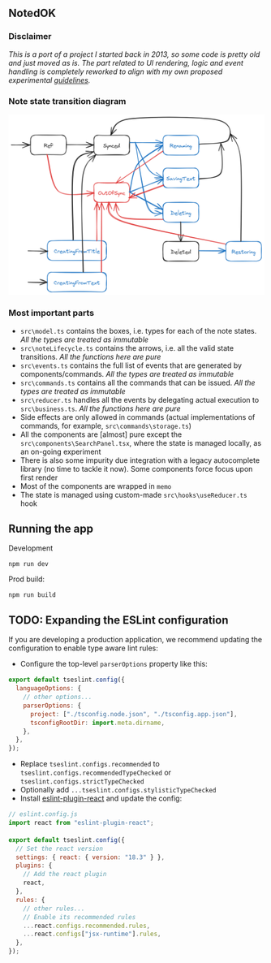 ## NotedOK

### Disclaimer

_This is a port of a project I started back in 2013, so some code is pretty old and just moved as is. The part related to UI rendering, logic and event handling is completely reworked to align with my own proposed experimental [guidelines](https://github.com/artemkv/frontend_guidelines)._

### Note state transition diagram

![app model](note_states.png "App model")

### Most important parts

- `src\model.ts` contains the boxes, i.e. types for each of the note states. _All the types are treated as immutable_
- `src\noteLifecycle.ts` contains the arrows, i.e. all the valid state transitions. _All the functions here are pure_
- `src\events.ts` contains the full list of events that are generated by components/commands. _All the types are treated as immutable_
- `src\commands.ts` contains all the commands that can be issued. _All the types are treated as immutable_
- `src\reducer.ts` handles all the events by delegating actual execution to `src\business.ts`. _All the functions here are pure_
- Side effects are only allowed in commands (actual implementations of commands, for example, `src\commands\storage.ts`)
- All the components are [almost] pure except the `src\components\SearchPanel.tsx`, where the state is managed locally, as an on-going experiment
- There is also some impurity due integration with a legacy autocomplete library (no time to tackle it now). Some components force focus upon first render
- Most of the components are wrapped in `memo`
- The state is managed using custom-made `src\hooks\useReducer.ts` hook

## Running the app

Development

```
npm run dev
```

Prod build:

```
npm run build
```

## TODO: Expanding the ESLint configuration

If you are developing a production application, we recommend updating the configuration to enable type aware lint rules:

- Configure the top-level `parserOptions` property like this:

```js
export default tseslint.config({
  languageOptions: {
    // other options...
    parserOptions: {
      project: ["./tsconfig.node.json", "./tsconfig.app.json"],
      tsconfigRootDir: import.meta.dirname,
    },
  },
});
```

- Replace `tseslint.configs.recommended` to `tseslint.configs.recommendedTypeChecked` or `tseslint.configs.strictTypeChecked`
- Optionally add `...tseslint.configs.stylisticTypeChecked`
- Install [eslint-plugin-react](https://github.com/jsx-eslint/eslint-plugin-react) and update the config:

```js
// eslint.config.js
import react from "eslint-plugin-react";

export default tseslint.config({
  // Set the react version
  settings: { react: { version: "18.3" } },
  plugins: {
    // Add the react plugin
    react,
  },
  rules: {
    // other rules...
    // Enable its recommended rules
    ...react.configs.recommended.rules,
    ...react.configs["jsx-runtime"].rules,
  },
});
```
